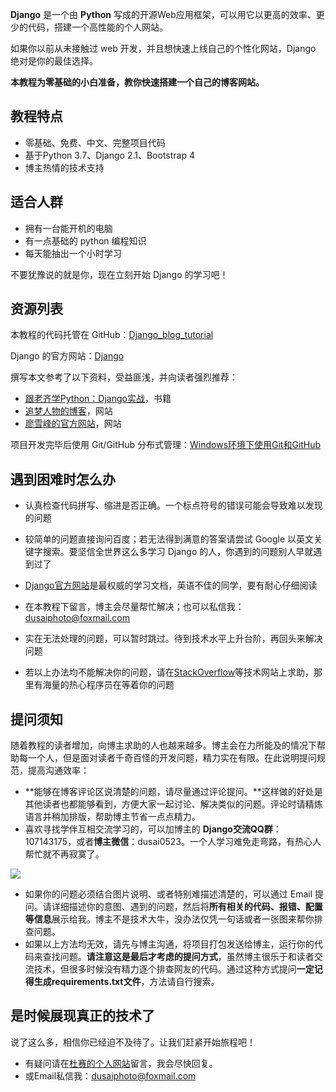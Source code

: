 **Django** 是一个由 **Python** 写成的开源Web应用框架，可以用它以更高的效率、更少的代码，搭建一个高性能的个人网站。

如果你以前从未接触过 web 开发，并且想快速上线自己的个性化网站，Django 绝对是你的最佳选择。

**本教程为零基础的小白准备，教你快速搭建一个自己的博客网站。**

## 教程特点
- 零基础、免费、中文、完整项目代码
- 基于Python 3.7、Django 2.1、Bootstrap 4
- 博主热情的技术支持

## 适合人群

- 拥有一台能开机的电脑
- 有一点基础的 python 编程知识
- 每天能抽出一个小时学习

不要犹豫说的就是你，现在立刻开始 Django 的学习吧！

## 资源列表

本教程的代码托管在 GitHub：[Django_blog_tutorial](https://github.com/stacklens/django_blog_tutorial)

Django 的官方网站：[Django](https://www.djangoproject.com/)

撰写本文参考了以下资料，受益匪浅，并向读者强烈推荐：

- [跟老齐学Python：Django实战](https://www.itdiffer.com/)，书籍
- [追梦人物的博客](https://www.zmrenwu.com)，网站
- [廖雪峰的官方网站](https://www.liaoxuefeng.com/)，网站

项目开发完毕后使用 Git/GitHub 分布式管理：[Windows环境下使用Git和GitHub](http://www.dusaiphoto.com/article/article-detail/13/)

## 遇到困难时怎么办

- 认真检查代码拼写、缩进是否正确。一个标点符号的错误可能会导致难以发现的问题

- 较简单的问题直接询问百度；若无法得到满意的答案请尝试 Google 以英文关键字搜索。要坚信全世界这么多学习 Django 的人，你遇到的问题别人早就遇到过了

- [Django官方网站](https://www.djangoproject.com/)是最权威的学习文档，英语不佳的同学，要有耐心仔细阅读

- 在本教程下留言，博主会尽量帮忙解决；也可以私信我：dusaiphoto@foxmail.com

- 实在无法处理的问题，可以暂时跳过。待到技术水平上升台阶，再回头来解决问题

- 若以上办法均不能解决你的问题，请在[StackOverflow](https://stackoverflow.com/)等技术网站上求助，那里有海量的热心程序员在等着你的问题

## 提问须知

随着教程的读者增加，向博主求助的人也越来越多。博主会在力所能及的情况下帮助每一个人，但是面对读者千奇百怪的开发问题，精力实在有限。在此说明提问规范，提高沟通效率：

- **能够在博客评论区说清楚的问题，请尽量通过评论提问。**这样做的好处是其他读者也都能够看到，方便大家一起讨论、解决类似的问题。评论时请精炼语言并稍加排版，帮助博主节省一点点精力。
- 喜欢寻找学伴互相交流学习的，可以加博主的 **Django交流QQ群**：107143175，或者**博主微信**：dusai0523。一个人学习难免走弯路，有热心人帮忙就不再寂寞了。

![](https://www.dusaiphoto.com/media/image/image_source/20190930/QR.jpg)

- 如果你的问题必须结合图片说明、或者特别难描述清楚的，可以通过 Email 提问。请详细描述你的意图、遇到的问题，然后将**所有相关的代码、报错、配置等信息**展示给我。博主不是技术大牛，没办法仅凭一句话或者一张图来帮你排查问题。
- 如果以上方法均无效，请先与博主沟通，将项目打包发送给博主，运行你的代码来查找问题。**请注意这是最后才考虑的提问方式**，虽然博主很乐于和读者交流技术，但很多时候没有精力逐个排查网友的代码。通过这种方式提问**一定记得生成requirements.txt文件**，方法请自行搜索。


## 是时候展现真正的技术了

说了这么多，相信你已经迫不及待了。让我们赶紧开始旅程吧！

- 有疑问请在[杜赛的个人网站](http://www.dusaiphoto.com)留言，我会尽快回复。
- 或Email私信我：dusaiphoto@foxmail.com
